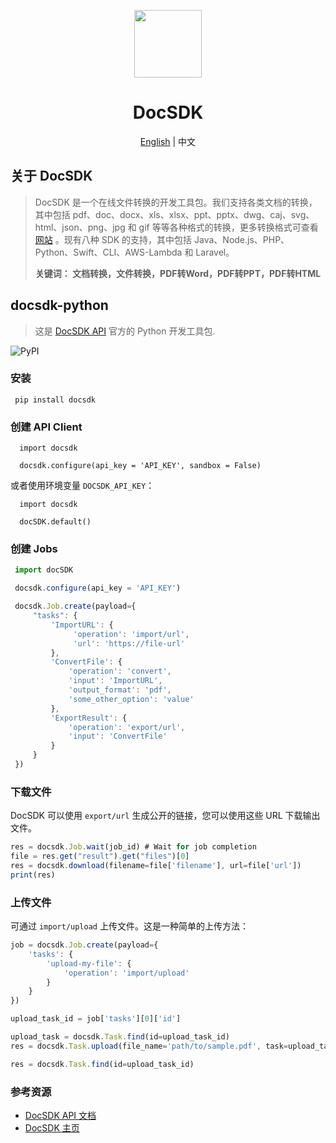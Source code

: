 <p align="center">
  <img width="108px" src="https://yuntu-download.oss-cn-hangzhou.aliyuncs.com/GitResource/xlogo.jpg" />
</p>

<h1 align="center">DocSDK</h1>
<p align="center"><a href="/README.md">English</a> | 中文</p>

## 关于 DocSDK
> DocSDK 是一个在线文件转换的开发工具包。我们支持各类文档的转换，其中包括 pdf、doc、docx、xls、xlsx、ppt、pptx、dwg、caj、svg、html、json、png、jpg 和 gif 等等各种格式的转换，更多转换格式可查看[网站](https://www.docsdk.com/) 。现有八种 SDK 的支持，其中包括 Java、Node.js、PHP、Python、Swift、CLI、AWS-Lambda 和 Laravel。
> 
> **关键词： 文档转换，文件转换，PDF转Word，PDF转PPT，PDF转HTML**

## docsdk-python

> 这是 [DocSDK API](https://www.docsdk.com/docAPI#sdk) 官方的 Python 开发工具包.

![PyPI](https://img.shields.io/pypi/v/docsdk)

### 安装

```
 pip install docsdk
```

### 创建 API Client

```
  import docsdk
 
  docsdk.configure(api_key = 'API_KEY', sandbox = False)
```

或者使用环境变量 `DOCSDK_API_KEY`：

```
  import docsdk
 
  docSDK.default()
```

### 创建 Jobs

```js
 import docSDK

 docsdk.configure(api_key = 'API_KEY')

 docsdk.Job.create(payload={
     "tasks": {
         'ImportURL': {
              'operation': 'import/url',
              'url': 'https://file-url'
         },
         'ConvertFile': {
             'operation': 'convert',
             'input': 'ImportURL',
             'output_format': 'pdf',
             'some_other_option': 'value'
         },
         'ExportResult': {
             'operation': 'export/url',
             'input': 'ConvertFile'
         }
     }
 })

```

### 下载文件

DocSDK 可以使用 `export/url` 生成公开的链接，您可以使用这些 URL 下载输出文件。

```js
res = docsdk.Job.wait(job_id) # Wait for job completion
file = res.get("result").get("files")[0]
res = docsdk.download(filename=file['filename'], url=file['url'])
print(res)
```

### 上传文件

可通过 `import/upload` 上传文件。这是一种简单的上传方法：

```js
job = docsdk.Job.create(payload={
    'tasks': {
        'upload-my-file': {
            'operation': 'import/upload'
        }
    }
})

upload_task_id = job['tasks'][0]['id']

upload_task = docsdk.Task.find(id=upload_task_id)
res = docsdk.Task.upload(file_name='path/to/sample.pdf', task=upload_task)

res = docsdk.Task.find(id=upload_task_id)
```


### 参考资源
* [DocSDK API 文档](https://www.docsdk.com/docAPI)
* [DocSDK 主页](https://www.docsdk.com/)
